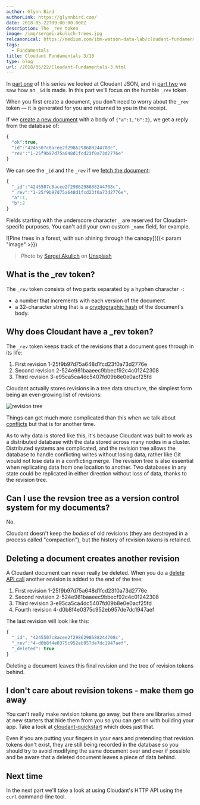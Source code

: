 ```yaml
---
author: Glynn Bird
authorLink: https://glynnbird.com/
date: 2018-05-22T09:00:00.000Z
description: The _rev token
image: /img/sergei-akulich-trees.jpg
relcanonical: https://medium.com/ibm-watson-data-lab/cloudant-fundamentals-the-rev-token-fb0fc19a3145
tags:
  - Fundamentals
title: Cloudant Fundamentals 3/10
type: blog
url: /2018/05/22/Cloudant-Fundamentals-3.html
---
```



In [part one](/2018/04/27/Cloudant-Fundamentals-1.html) of this series we looked at Cloudant JSON, and in [part two](/2018/05/14/Cloudant-Fundamentals-2.html) we saw how an `_id` is made. In this part we'll focus on the humble `_rev` token.

When you first create a document, you don't need to worry about the `_rev` token &mdash; it is generated for you and returned to you in the receipt.

If we [create a new document](https://console.bluemix.net/docs/services/Cloudant/api/document.html#create) with a body of `{"a":1,"b":2}`, we get a reply from the database of:

```js
{
  "ok":true,
  "id":"4245507c8acee2f2986298688244708c",
  "rev":"1-25f9b97d75a648d1fcd23f0a73d2776e"
}
```

We can see the `_id` and the `_rev` if we [fetch the document](https://console.bluemix.net/docs/services/Cloudant/api/document.html#read):

```js
{
  "_id":"4245507c8acee2f2986298688244708c",
  "_rev":"1-25f9b97d75a648d1fcd23f0a73d2776e",
  "a":1,
  "b":2
}
```

Fields starting with the underscore character `_` are reserved for Cloudant-specifc purposes. You can't add your own custom `_name` field, for example.

![Pine trees in a forest, with sun shining through the canopy]({{< param "image" >}})
> Photo by [Sergei Akulich](https://unsplash.com/photos/HyEtBCPlgmY?utm_source=unsplash&utm_medium=referral&utm_content=creditCopyText) on [Unsplash](https://unsplash.com/search/photos/versions?utm_source=unsplash&utm_medium=referral&utm_content=creditCopyText)

## What is the _rev token?

The `_rev` token consists of two parts separated by a hyphen character `-`:

- a number that increments with each version of the document
- a 32-character string that is a [cryptographic hash](https://simple.wikipedia.org/wiki/Cryptographic_hash_function) of the document's body.

## Why does Cloudant have a _rev token?

The `_rev` token keeps track of the revisions that a document goes through in its life:

1. First revision 1-25f9b97d75a648d1fcd23f0a73d2776e
2. Second revision 2-524e981baaeec9bbecf92c4c01242308
3. Third revision 3-e95ca5ca4dc5407fd09b8e0e0acf25fd

Cloudant actually stores revisions in a tree data structure, the simplest form being an ever-growing list of revisions:

![revision tree](/img/revtree.png)

Things can get much more complicated than this when we talk about [conflicts](https://developer.ibm.com/dwblog/2015/cloudant-document-conflicts-one/) but that is for another time.

As to why data is stored like this, it's because Cloudant was built to work as a distributed database with the data stored across many nodes in a cluster. Distributed systems are complicated, and the revision tree allows the database to handle conflicting writes without losing data, rather like Git would not lose data in a conflicting merge. The revision tree is also essential when replicating data from one location to another. Two databases in any state could be replicated in either direction without loss of data, thanks to the revision tree.

## Can I use the revsion tree as a version control system for my documents?

No.

Cloudant doesn't keep the _bodies_ of old revisions (they are destroyed in a process called "compaction"), but the history of revision *tokens* is retained.


## Deleting a document creates another revision

A Cloudant document can never really be deleted. When you do a [delete API call](https://console.bluemix.net/docs/services/Cloudant/api/document.html#delete) another revision is added to the end of the tree:

1. First revision 1-25f9b97d75a648d1fcd23f0a73d2776e
2. Second revision 2-524e981baaeec9bbecf92c4c01242308
3. Third revision 3-e95ca5ca4dc5407fd09b8e0e0acf25fd
4. Fourth revision 4-d0b8f4e0375c952eb957de7dc1947aef

The last revision will look like this:

```js
{
  "_id", "4245507c8acee2f2986298688244708c",
  "_rev":"4-d0b8f4e0375c952eb957de7dc1947aef",
  "_deleted": true
}
```

Deleting a document leaves this final revision and the tree of revision tokens behind.

## I don't care about revision tokens - make them go away

You can't really make revision tokens go away, but there are libraries aimed at new starters that hide them from you so you can get on with building your app. Take a look at [cloudant-quickstart](https://www.npmjs.com/package/cloudant-quickstart) which does just that.

Even if you are putting your fingers in your ears and pretending that revision tokens don't exist, they are still being recorded in the database so you should try to avoid modifying the same document over and over if possible and be aware that a deleted document leaves a piece of data behind.

## Next time

In the next part we'll take a look at using Cloudant's HTTP API using the `curl` command-line tool.
